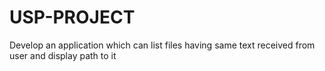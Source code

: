 # USP-PROJECT
Develop an application which can list files having same text received from user and display path to it
